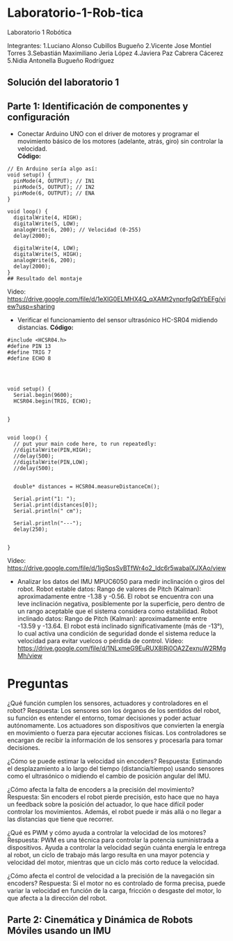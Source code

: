 # Laboratorio-1-Rob-tica
Laboratorio 1 Robótica

Integrantes:
1.Luciano Alonso Cubillos Bugueño
2.Vicente Jose Montiel Torres
3.Sebastián Maximiliano Jeria López
4.Javiera Paz Cabrera Cácerez
5.Nidia Antonella Bugueño Rodríguez

## Solución del laboratorio 1

## Parte 1: Identificación de componentes y configuración

- Conectar Arduino UNO con el driver de motores y programar el movimiento básico de los motores (adelante, atrás, giro) sin controlar la velocidad.  
**Código:**

```
// En Arduino sería algo así:
void setup() {
  pinMode(4, OUTPUT); // IN1
  pinMode(5, OUTPUT); // IN2
  pinMode(6, OUTPUT); // ENA
}

void loop() {
  digitalWrite(4, HIGH);
  digitalWrite(5, LOW);
  analogWrite(6, 200); // Velocidad (0-255)
  delay(2000);

  digitalWrite(4, LOW);
  digitalWrite(5, HIGH);
  analogWrite(6, 200);
  delay(2000);
}
## Resultado del montaje
```
Video: https://drive.google.com/file/d/1eXlG0ELMHX4Q_qXAMt2ynprfgQdYbEFg/view?usp=sharing
- Verificar el funcionamiento del sensor ultrasónico HC-SR04 midiendo distancias.
**Código:**

```
#include <HCSR04.h>
#define PIN 13
#define TRIG 7
#define ECHO 8




void setup() {
  Serial.begin(9600);
  HCSR04.begin(TRIG, ECHO);


}


void loop() {
  // put your main code here, to run repeatedly:
  //digitalWrite(PIN,HIGH);
  //delay(500);
  //digitalWrite(PIN,LOW);
  //delay(500);


  double* distances = HCSR04.measureDistanceCm();
 
  Serial.print("1: ");
  Serial.print(distances[0]);
  Serial.println(" cm");
 
  Serial.println("---");
  delay(250);


}
```
Vídeo: https://drive.google.com/file/d/1igSpsSvBTfWr4o2_Idc6r5wabalXJXAo/view
- Analizar los datos del IMU MPUC6050 para medir inclinación o giros del robot.
Robot estable datos: Rango de valores de Pitch (Kalman): aproximadamente entre -1.38 y -0.56.
El robot se encuentra con una leve inclinación negativa, posiblemente por la superficie, pero dentro de un rango aceptable que el sistema considera como estabilidad.
Robot inclinado datos:
Rango de Pitch (Kalman): aproximadamente entre -13.59 y -13.64.
El robot está inclinado significativamente (más de -13°), lo cual activa una condición de seguridad donde el sistema reduce la velocidad para evitar vuelcos o pérdida de control.
Vídeo: https://drive.google.com/file/d/1NLxmeG9EuRUX8IRj0OA2ZexnuW2RMgMh/view

# Preguntas 
¿Qué función cumplen los sensores, actuadores y controladores en el robot? 
Respuesta: Los sensores son los órganos de los sentidos del robot, su función es entender el entorno, tomar decisiones y poder actuar autónomamente.
Los actuadores son dispositivos que convierten la energía en movimiento o fuerza para ejecutar acciones físicas.
Los controladores se encargan de recibir la información de los sensores y procesarla para tomar decisiones.

¿Cómo se puede estimar la velocidad sin encoders? 
Respuesta: Estimando el desplazamiento a lo largo del tiempo (distancia/tiempo) usando sensores como el ultrasónico o midiendo el cambio de posición angular del IMU.

¿Cómo afecta la falta de encoders a la precisión del movimiento? 
Respuesta: Sin encoders el robot pierde precisión, esto hace que no haya un feedback sobre la posición del actuador, lo que hace difícil poder controlar los movimientos. Además, el robot puede ir más allá o no llegar a las distancias que tiene que recorrer.

¿Qué es PWM y cómo ayuda a controlar la velocidad de los motores?
Respuesta: PWM es una técnica para controlar la potencia suministrada a dispositivos. Ayuda a controlar la velocidad según cuánta energía le entrega al robot, un ciclo de trabajo más largo resulta en una mayor potencia y velocidad del motor, mientras que un ciclo más corto reduce la velocidad.

¿Cómo afecta el control de velocidad a la precisión de la navegación sin encoders? 
Respuesta: Si el motor no es controlado de forma precisa, puede variar la velocidad en función de la carga, fricción o desgaste del motor, lo que afecta a la dirección del robot.

## Parte 2: Cinemática y Dinámica de Robots Móviles usando un IMU 







